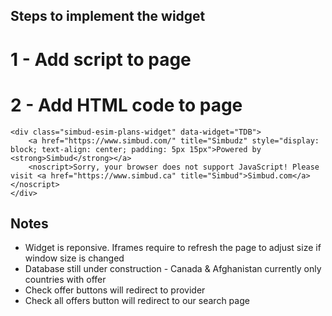 ## Steps to implement the widget

# 1 - Add script to page
<script src="esim-plans-en.js"></script>


# 2 - Add HTML code to page
```
<div class="simbud-esim-plans-widget" data-widget="TDB">
    <a href="https://www.simbud.com/" title="Simbudz" style="display: block; text-align: center; padding: 5px 15px">Powered by <strong>Simbud</strong></a>
    <noscript>Sorry, your browser does not support JavaScript! Please visit <a href="https://www.simbud.ca" title="Simbud">Simbud.com</a></noscript>
</div>
```

## Notes
- Widget is reponsive. Iframes require to refresh the page to adjust size if window size is changed
- Database still under construction - Canada & Afghanistan currently only countries with offer
- Check offer buttons will redirect to provider
- Check all offers button will redirect to our search page 